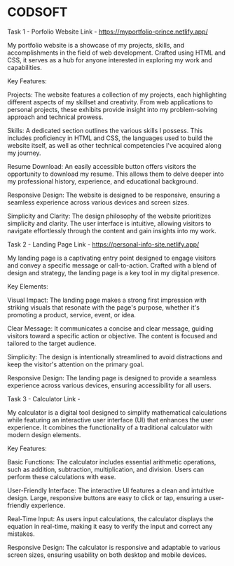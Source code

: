 # CODSOFT

Task 1 - Porfolio Website
Link - https://myportfolio-prince.netlify.app/

My portfolio website is a showcase of my projects, skills, and accomplishments in the field of web development. Crafted using HTML and CSS, it serves as a hub for anyone interested in exploring my work and capabilities.

Key Features:

Projects: The website features a collection of my projects, each highlighting different aspects of my skillset and creativity. From web applications to personal projects, these exhibits provide insight into my problem-solving approach and technical prowess.

Skills: A dedicated section outlines the various skills I possess. This includes proficiency in HTML and CSS, the languages used to build the website itself, as well as other technical competencies I've acquired along my journey.

Resume Download: An easily accessible button offers visitors the opportunity to download my resume. This allows them to delve deeper into my professional history, experience, and educational background.

Responsive Design: The website is designed to be responsive, ensuring a seamless experience across various devices and screen sizes.

Simplicity and Clarity: The design philosophy of the website prioritizes simplicity and clarity. The user interface is intuitive, allowing visitors to navigate effortlessly through the content and gain insights into my work.


Task 2 - Landing Page
Link - https://personal-info-site.netlify.app/

My landing page is a captivating entry point designed to engage visitors and convey a specific message or call-to-action. Crafted with a blend of design and strategy, the landing page is a key tool in my digital presence.

Key Elements:

Visual Impact: The landing page makes a strong first impression with striking visuals that resonate with the page's purpose, whether it's promoting a product, service, event, or idea.

Clear Message: It communicates a concise and clear message, guiding visitors toward a specific action or objective. The content is focused and tailored to the target audience.

Simplicity: The design is intentionally streamlined to avoid distractions and keep the visitor's attention on the primary goal.

Responsive Design: The landing page is designed to provide a seamless experience across various devices, ensuring accessibility for all users.


Task 3 - Calculator
Link - 

My calculator is a digital tool designed to simplify mathematical calculations while featuring an interactive user interface (UI) that enhances the user experience. It combines the functionality of a traditional calculator with modern design elements.

Key Features:

Basic Functions: The calculator includes essential arithmetic operations, such as addition, subtraction, multiplication, and division. Users can perform these calculations with ease.

User-Friendly Interface: The interactive UI features a clean and intuitive design. Large, responsive buttons are easy to click or tap, ensuring a user-friendly experience.

Real-Time Input: As users input calculations, the calculator displays the equation in real-time, making it easy to verify the input and correct any mistakes.

Responsive Design: The calculator is responsive and adaptable to various screen sizes, ensuring usability on both desktop and mobile devices.

